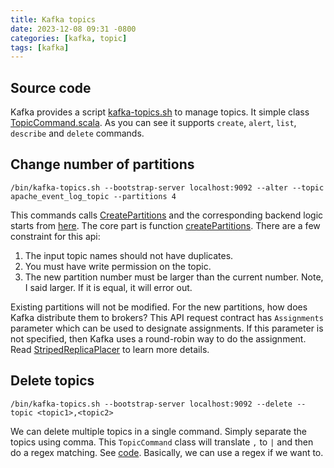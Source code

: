 ```yaml
---
title: Kafka topics
date: 2023-12-08 09:31 -0800
categories: [kafka, topic]
tags: [kafka]
---
```


## Source code

Kafka provides a script
[kafka-topics.sh](https://github.com/apache/kafka/blob/1ae6405c479636bc0a4e0ffda91c82ea3bd3a761/bin/kafka-topics.sh#L17-L17)
to manage topics. It simple class
[TopicCommand.scala](https://github.com/apache/kafka/blob/1ae6405c479636bc0a4e0ffda91c82ea3bd3a761/core/src/main/scala/kafka/admin/TopicCommand.scala).
As you can see it supports `create`, `alert`, `list`, `describe` and `delete`
commands.

## Change number of partitions

```
/bin/kafka-topics.sh --bootstrap-server localhost:9092 --alter --topic apache_event_log_topic --partitions 4
```

This commands calls
[CreatePartitions](https://github.com/apache/kafka/blob/1ae6405c479636bc0a4e0ffda91c82ea3bd3a761/core/src/main/scala/kafka/admin/TopicCommand.scala#LL281C21-L281C37)
and the corresponding backend logic starts from
[here](https://github.com/apache/kafka/blob/1ae6405c479636bc0a4e0ffda91c82ea3bd3a761/core/src/main/scala/kafka/server/ControllerApis.scala#L107).
The core part is function
[createPartitions](https://github.com/apache/kafka/blob/1ae6405c479636bc0a4e0ffda91c82ea3bd3a761/metadata/src/main/java/org/apache/kafka/controller/ReplicationControlManager.java#L1482-L1482).
There are a few constraint for this api:

1. The input topic names should not have duplicates.
2. You must have write permission on the topic.
3. The new partition number must be larger than the current number. Note, I
   said larger. If it is equal, it will error out.

Existing partitions will not be modified. For the new partitions, how does
Kafka distribute them to brokers? This API request contract has `Assignments`
parameter which can be used to designate assignments. If this parameter is not
specified, then Kafka uses a round-robin way to do the assignment. Read
[StripedReplicaPlacer](https://github.com/apache/kafka/blob/1ae6405c479636bc0a4e0ffda91c82ea3bd3a761/metadata/src/main/java/org/apache/kafka/metadata/placement/StripedReplicaPlacer.java#L35-L35)
to learn more details.

## Delete topics

```
/bin/kafka-topics.sh --bootstrap-server localhost:9092 --delete --topic <topic1>,<topic2>
```

We can delete multiple topics in a single command. Simply separate the topics
using comma. This `TopicCommand` class will translate `,` to `|` and then do a
regex matching. See
[code](https://github.com/apache/kafka/blob/main/core/src/main/scala/kafka/utils/TopicFilter.scala#L28-L28).
Basically, we can use a regex if we want to.
